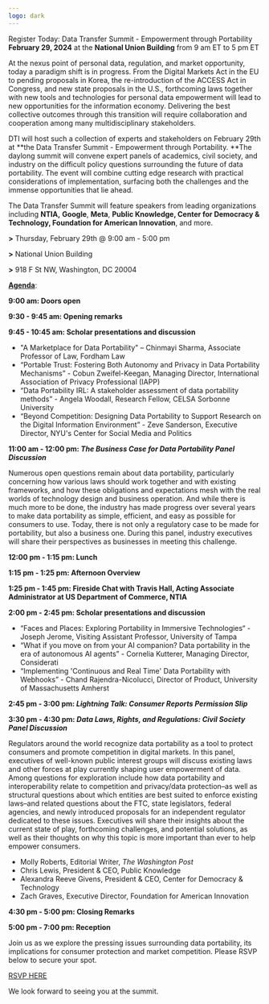 ```yaml
---
logo: dark
---
```


Register Today: Data Transfer Summit - Empowerment through Portability \
**February 29, 2024** at the **National Union Building** from 9 am ET to 5 pm ET

At the nexus point of personal data, regulation, and market opportunity, today a paradigm shift is in progress. From the Digital Markets Act in the EU to pending proposals in Korea, the re-introduction of the ACCESS Act in Congress, and new state proposals in the U.S., forthcoming laws together with new tools and technologies for personal data empowerment will lead to new opportunities for the information economy. Delivering the best collective outcomes through this transition will require collaboration and cooperation among many multidisciplinary stakeholders.

DTI will host such a collection of experts and stakeholders on February 29th at **the Data Transfer Summit - Empowerment through Portability. **The daylong summit  will convene expert panels of academics, civil society, and industry on the difficult policy questions surrounding the future of data portability. The event will combine cutting edge research with practical considerations of implementation, surfacing both the challenges and the immense opportunities that lie ahead.

The Data Transfer Summit will feature speakers from leading organizations including **NTIA,** **Google**, **Meta**, **Public Knowledge, Center for Democracy & Technology, Foundation for American Innovation**, and more.

**>**  Thursday, February 29th @ 9:00 am - 5:00 pm

**>**  National Union Building

**>**  918 F St NW, Washington, DC 20004

**<span style="text-decoration:underline;">Agenda</span>**:

**9:00 am: Doors open**

**9:30 - 9:45 am: Opening remarks**

**9:45 - 10:45 am: Scholar presentations and discussion**

* "A Marketplace for Data Portability" – Chinmayi Sharma, Associate Professor of Law, Fordham Law
* “Portable Trust: Fostering Both Autonomy and Privacy in Data Portability Mechanisms” - Cobun Zweifel-Keegan, Managing Director, International Association of Privacy Professional (IAPP)
* “Data Portability IRL: A stakeholder assessment of data portability methods” -  Angela Woodall, Research Fellow, CELSA Sorbonne University
* “Beyond Competition: Designing Data Portability to Support Research on the Digital Information Environment” - Zeve Sanderson, Executive Director, NYU's Center for Social Media and Politics

**11:00 am - 12:00 pm: _The Business Case for Data Portability Panel Discussion_**

Numerous open questions remain about data portability, particularly concerning how various laws should work together and with existing frameworks, and how these obligations and expectations mesh with the real worlds of technology design and business operation. And while there is much more to be done, the industry has made progress over several years to make data portability as simple, efficient, and easy as possible for consumers to use. Today, there is not only a regulatory case to be made for portability, but also a business one. During this panel, industry executives will share their perspectives as businesses in meeting this challenge. 

**12:00 pm - 1:15 pm: Lunch**

**1:15 pm - 1:25 pm: Afternoon Overview**

**1:25 pm - 1:45 pm: Fireside Chat with Travis Hall, Acting Associate Administrator at US Department of Commerce, NTIA**

**2:00 pm - 2:45 pm: Scholar presentations and discussion**

* “Faces and Places: Exploring Portability in Immersive Technologies“ - Joseph Jerome, Visiting Assistant Professor, University of Tampa
* “What if you move on from your AI companion? Data portability in the era of autonomous AI agents” - Cornelia Kutterer, Managing Director, Considerati
* “Implementing 'Continuous and Real Time' Data Portability with Webhooks” - Chand Rajendra-Nicolucci, Director of Product, University of Massachusetts Amherst

**2:45 pm - 3:00 pm: _Lightning Talk: Consumer Reports Permission Slip_**

**3:30 pm - 4:30 pm: _Data Laws, Rights, and Regulations: Civil Society Panel Discussion_**

Regulators around the world recognize data portability as a tool to protect consumers and promote competition in digital markets. In this panel, executives of well-known public interest groups will discuss existing laws and other forces at play currently shaping user empowerment of data. Among questions for exploration include how data portability and interoperability relate to competition and privacy/data protection–as well as structural questions about which entities are best suited to enforce existing laws–and related questions about the FTC, state legislators, federal agencies, and newly introduced proposals for an independent regulator dedicated to these issues. Executives will share their insights about the current state of play, forthcoming challenges, and potential solutions, as well as their thoughts on why this topic is more important than ever to help empower consumers. 

* Molly Roberts, Editorial Writer, _The Washington Post_
* Chris Lewis, President & CEO, Public Knowledge
* Alexandra Reeve Givens, President & CEO, Center for Democracy & Technology 
* Zach Graves, Executive Director, Foundation for American Innovation 

**4:30 pm - 5:00 pm: Closing Remarks**

**5:00 pm - 7:00 pm: Reception**

Join us as we explore the pressing issues surrounding data portability, its implications for consumer protection and market competition. Please RSVP below to secure your spot.

[RSVP HERE](https://dtinit.org/docs/feb29summit.html) 

We look forward to seeing you at the summit.
